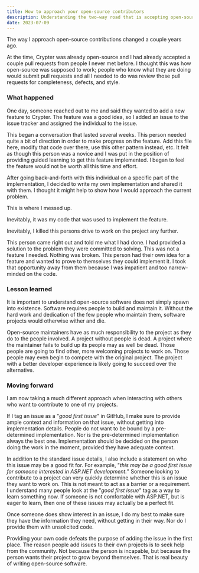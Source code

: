 ```yaml
---
title: How to approach your open-source contributors
description: Understanding the two-way road that is accepting open-source contributions.
date: 2023-07-09
---
```


The way I approach open-source contributions changed a couple years ago.

At the time, Crypter was already open-source and I had already accepted a couple pull requests from people I never met
before. I thought this was how open-source was supposed to work; people who know what they are doing would submit
pull requests and all I needed to do was review those pull requests for completeness, defects, and style.

### What happened

One day, someone reached out to me and said they wanted to add a new feature to Crypter. The feature was a good
idea, so I added an issue to the issue tracker and assigned the individual to the issue.

This began a conversation that lasted several weeks. This person needed quite a bit of direction in order to make
progress on the feature. Add this file here, modify that code over there, use this other pattern instead, etc. It
felt as though this person was a novice and I was put in the position of providing guided learning to get this
feature implemented.  I began to feel the feature would not be worth all this time and effort.

After going back-and-forth with this individual on a specific part of the implementation, I decided to write my own
implementation and shared it with them. I thought it might help to show how I would approach the current problem.

This is where I messed up.

Inevitably, it was my code that was used to implement the feature.

Inevitably, I killed this persons drive to work on the project any further.

This person came right out and told me what I had done. I had provided a solution to the problem they were
committed to solving. This was not a feature I needed. Nothing was broken. This person had their own idea for a feature
and wanted to prove to themselves they could implement it. I took that opportunity away from them because I was
impatient and too narrow-minded on the code.

### Lesson learned

It is important to understand open-source software does not simply spawn into existence. Software requires people to
build and maintain it. Without the hard work and dedication of the few people who maintain them, software projects
would otherwise wither and die.

Open-source maintainers have as much responsibility to the project as they do to the people involved.
A project without people is dead. A project where the maintainer fails to build up its people may as well be dead.
Those people are going to find other, more welcoming projects to work on. Those people may even begin to compete with
the original project. The project with a better developer experience is likely going to succeed over the alternative.

### Moving forward

I am now taking a much different approach when interacting with others who want to contribute to one of my projects.

If I tag an issue as a "*good first issue*" in GitHub, I make sure to provide ample context and information on that
issue, without getting into implementation details. People do not want to be bound by a pre-determined implementation.
Nor is the pre-determined implementation always the best one. Implementation should be decided on the person doing
the work in the moment, provided they have adequate context.

In addition to the standard issue details, I also include a statement on who this issue may be a good fit for. For
example, "*this may be a good first issue for someone interested in ASP.NET development.*" Someone looking to
contribute to a project can very quickly determine whether this is an issue they want to work on. This is not meant
to act as a barrier or a requirement. I understand many people look at the "*good first issue*" tag as a way to
learn something now. If someone is not comfortable with ASP.NET, but is eager to learn, then one of these issues may
actually be a perfect fit.

Once someone does show interest in an issue, I do my best to make sure they have the information they need,
without getting in their way. Nor do I provide them with unsolicited code.

Providing your own code defeats the purpose of adding the issue in the first place. The reason people add issues to
their own projects is to seek help from the community. Not because the person is incapable, but because the person
wants their project to grow beyond themselves.  That is real beauty of writing open-source software.
